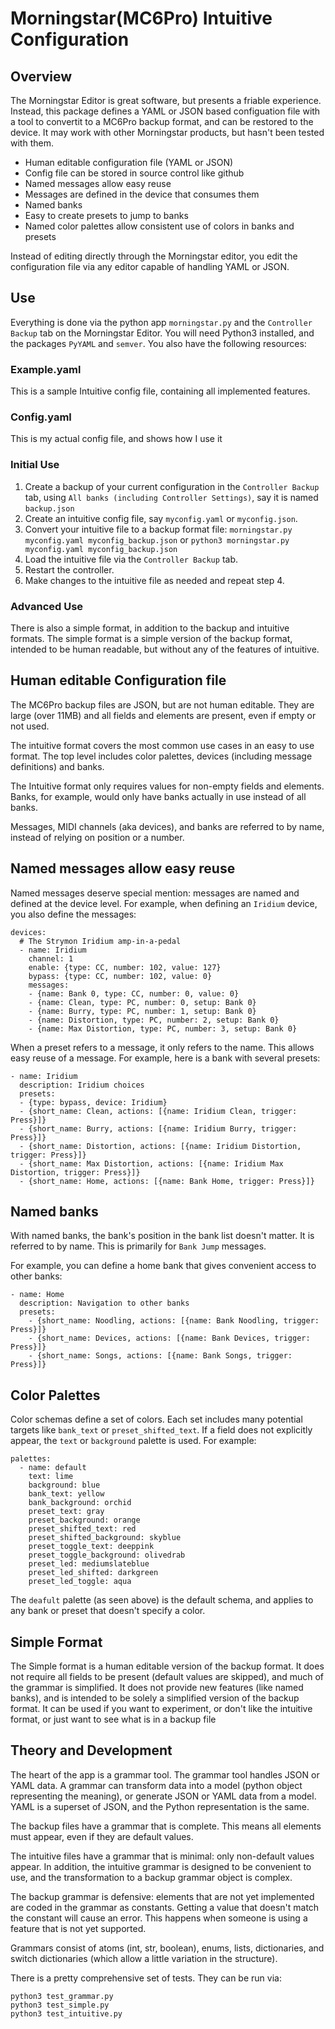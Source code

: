 # Morningstar(MC6Pro) Intuitive Configuration
## Overview
The Morningstar Editor is great software, but presents a friable experience.
Instead, this package defines a YAML or JSON based configuation file with a tool to
convertit to a MC6Pro backup format,
and can be restored to the device.
It may work with
other Morningstar products, but hasn't been tested with them.
- Human editable configuration file (YAML or JSON)
- Config file can be stored in source control like github
- Named messages allow easy reuse
- Messages are defined in the device that consumes them
- Named banks
- Easy to create presets to jump to banks
- Named color palettes allow consistent use of colors in banks and presets


Instead of editing directly through the Morningstar editor, you edit the configuration file via any editor capable of handling YAML or JSON.

## Use

Everything is done via the python app `morningstar.py` and the `Controller Backup` tab on the Morningstar Editor.
You will need Python3 installed, and the packages `PyYAML` and `semver`.
You also have the following resources:

### Example.yaml
This is a sample Intuitive config file, containing all implemented features.

### Config.yaml
This is my actual config file, and shows how I use it

### Initial Use

1. Create a backup of your current configuration in the `Controller Backup` tab, using `All banks (including Controller Settings)`, say it is named `backup.json`
2. Create an intuitive config file, say `myconfig.yaml` or `myconfig.json`.
3. Convert your intuitive file to a backup format file: `morningstar.py myconfig.yaml myconfig_backup.json` or `python3 morningstar.py myconfig.yaml myconfig_backup.json`
4. Load the intuitive file via the `Controller Backup` tab.
5. Restart the controller.
5. Make changes to the intuitive file as needed and repeat step 4.

### Advanced Use
There is also a simple format, in addition to the backup and intuitive formats.
The simple format is a simple version of the backup format, intended to be human readable, but without any of the features of intuitive.
## Human editable Configuration file
The MC6Pro backup files are JSON, but are not human editable.
They are large (over 11MB) and all fields and elements are present, even if empty or not used.

The intuitive format covers the most common use cases in an easy to use format.
The top level includes color palettes, devices (including message definitions) and banks.

The Intuitive format only requires values for non-empty fields and elements.
Banks, for example, would only have banks actually in use instead of all banks.

Messages, MIDI channels (aka devices), and banks are referred to by name, instead of relying on position or a number.

## Named messages allow easy reuse

Named messages deserve special mention: messages are named and defined at the device level.
For example, when defining an `Iridium` device, you also define the messages:
```
devices:
  # The Strymon Iridium amp-in-a-pedal
  - name: Iridium
    channel: 1
    enable: {type: CC, number: 102, value: 127}
    bypass: {type: CC, number: 102, value: 0}
    messages:
    - {name: Bank 0, type: CC, number: 0, value: 0}
    - {name: Clean, type: PC, number: 0, setup: Bank 0}
    - {name: Burry, type: PC, number: 1, setup: Bank 0}
    - {name: Distortion, type: PC, number: 2, setup: Bank 0}
    - {name: Max Distortion, type: PC, number: 3, setup: Bank 0}

```

When a preset refers to a message, it only refers to the name. This allows easy reuse of a message. For example, here is a bank with several presets:

```
- name: Iridium
  description: Iridium choices
  presets:
  - {type: bypass, device: Iridium}
  - {short_name: Clean, actions: [{name: Iridium Clean, trigger: Press}]}
  - {short_name: Burry, actions: [{name: Iridium Burry, trigger: Press}]}
  - {short_name: Distortion, actions: [{name: Iridium Distortion, trigger: Press}]}
  - {short_name: Max Distortion, actions: [{name: Iridium Max Distortion, trigger: Press}]}
  - {short_name: Home, actions: [{name: Bank Home, trigger: Press}]}
```

## Named banks

With named banks, the bank's position in the bank list doesn't matter. It is referred to by name.
This is primarily for `Bank Jump` messages.

For example, you can define a home bank that gives convenient access to other banks:
```
- name: Home
  description: Navigation to other banks
  presets:
    - {short_name: Noodling, actions: [{name: Bank Noodling, trigger: Press}]}
    - {short_name: Devices, actions: [{name: Bank Devices, trigger: Press}]}
    - {short_name: Songs, actions: [{name: Bank Songs, trigger: Press}]}

```
## Color Palettes
Color schemas define a set of colors.
Each set includes many potential targets like `bank_text` or `preset_shifted_text`.
If a field does not explicitly appear, the `text` or `background` palette is used.
For example:
```
palettes:
  - name: default
    text: lime
    background: blue
    bank_text: yellow
    bank_background: orchid
    preset_text: gray
    preset_background: orange
    preset_shifted_text: red
    preset_shifted_background: skyblue
    preset_toggle_text: deeppink
    preset_toggle_background: olivedrab
    preset_led: mediumslateblue
    preset_led_shifted: darkgreen
    preset_led_toggle: aqua

```
The `deafult` palette (as seen above) is the default schema, and applies to any bank or preset that doesn't specify a color.

## Simple Format
The Simple format is a human editable version of the backup format.
It does not require all fields to be present (default values are skipped), and much of the grammar is simplified.
It does not provide new features (like named banks), and is intended to be solely a simplified version of the backup format.
It can be used if you want to experiment, or don't like the intuitive format, or just want to see what is in a backup file
## Theory and Development

The heart of the app is a grammar tool.
The grammar tool handles JSON or YAML data.
A grammar can transform data into a model (python object representing the meaning), or generate JSON or YAML data from a model.
YAML is a superset of JSON, and the Python representation is the same.

The backup files have a grammar that is complete. This means all elements must appear, even if they are default values.

The intuitive files have a grammar that is minimal: only non-default values appear.
In addition, the intuitive grammar is designed to be convenient to use, and the transformation to a backup grammar object is complex.

The backup grammar is defensive: elements that are not yet implemented are coded in the grammar as constants. Getting a value that doesn't match the constant will cause an error. This happens when someone is using a feature that is not yet supported.

Grammars consist of atoms (int, str, boolean), enums, lists, dictionaries, and switch dictionaries (which allow a little variation in the structure).

There is a pretty comprehensive set of tests. They can be run via:

```
python3 test_grammar.py
python3 test_simple.py
python3 test_intuitive.py
```
